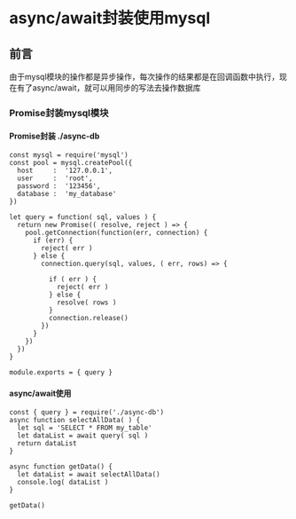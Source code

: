 #  async/await封装使用mysql #

##  前言 ##

由于mysql模块的操作都是异步操作，每次操作的结果都是在回调函数中执行，现在有了async/await，就可以用同步的写法去操作数据库

###  Promise封装mysql模块 ###

####  Promise封装 ./async-db ####

    const mysql = require('mysql')
    const pool = mysql.createPool({
      host     :  '127.0.0.1',
      user     :  'root',
      password :  '123456',
      database :  'my_database'
    })
    
    let query = function( sql, values ) {
      return new Promise(( resolve, reject ) => {
        pool.getConnection(function(err, connection) {
          if (err) {
            reject( err )
          } else {
            connection.query(sql, values, ( err, rows) => {
    
              if ( err ) {
                reject( err )
              } else {
                resolve( rows )
              }
              connection.release()
            })
          }
        })
      })
    }
    
    module.exports = { query }

####  async/await使用 ####

    const { query } = require('./async-db')
    async function selectAllData( ) {
      let sql = 'SELECT * FROM my_table'
      let dataList = await query( sql )
      return dataList
    }
    
    async function getData() {
      let dataList = await selectAllData()
      console.log( dataList )
    }
    
    getData()